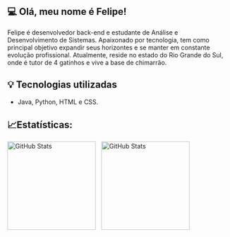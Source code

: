 ## 💻 Olá, meu nome é Felipe!
Felipe é desenvolvedor back-end e estudante de Análise e Desenvolvimento de Sistemas. Apaixonado por tecnologia, tem como principal objetivo expandir seus horizontes e se manter em constante evolução profissional. Atualmente, reside no estado do Rio Grande do Sul, onde é tutor de 4 gatinhos e vive a base de chimarrão.

## 💡 Tecnologias utilizadas
- Java, Python, HTML e CSS.

## 📈Estatísticas:

<p>
  <img 
    align="left" 
    alt="GitHub Stats" 
    height="200" 
    style="padding-right: 10px;" 
    src="https://github-readme-stats.vercel.app/api?username=liperdev&show_icons=true&theme=tokyonight&include_all_commits=true&locale=pt-br" 
  />
<img 
      align="left" 
      alt="GitHub Stats" 
      height="200" 
      src="https://github-readme-stats.vercel.app/api/top-langs/?username=liperdev&theme=tokyonight&layout=compact&custom_title=Tecnologias&langs_count=9" 
  />
</p>
